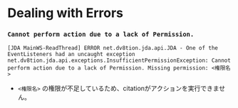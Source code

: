# Dealing with Errors

### `Cannot perform action due to a lack of Permission.`

```shell
[JDA MainWS-ReadThread] ERROR net.dv8tion.jda.api.JDA - One of the EventListeners had an uncaught exception
net.dv8tion.jda.api.exceptions.InsufficientPermissionException: Cannot perform action due to a lack of Permission. Missing permission: <権限名>
```

- `<権限名>` の権限が不足しているため、citationがアクションを実行できません。
